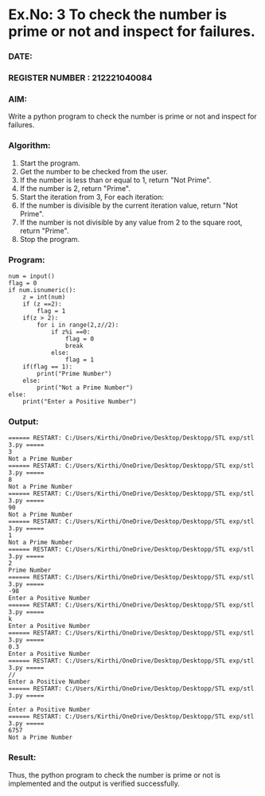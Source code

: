# Ex.No: 3 To check the number is prime or not and inspect for failures.
 
### DATE:                                                                            
### REGISTER NUMBER : 212221040084
### AIM: 
Write a python program to check the number is prime or not and inspect for failures.
 
### Algorithm:
1. Start the program.
2. Get the number to be checked from the user.
3. If the number is less than or equal to 1, return "Not Prime".
4. If the number is 2, return "Prime".
5. Start the iteration from 3, For each iteration:
6. If the number is divisible by the current iteration value, return "Not Prime".
7. If the number is not divisible by any value from 2 to the square root, return "Prime".
8. Stop the program.

### Program:
```
num = input() 
flag = 0 
if num.isnumeric(): 
    z = int(num) 
    if (z ==2): 
        flag = 1 
    if(z > 2): 
        for i in range(2,z//2): 
            if z%i ==0: 
                flag = 0 
                break 
            else:
                flag = 1 
    if(flag == 1):
        print("Prime Number") 
    else:
        print("Not a Prime Number") 
else:
    print("Enter a Positive Number")
```
### Output:
```
====== RESTART: C:/Users/Kirthi/OneDrive/Desktop/Desktopp/STL exp/stl 3.py =====
3
Not a Prime Number
====== RESTART: C:/Users/Kirthi/OneDrive/Desktop/Desktopp/STL exp/stl 3.py =====
8
Not a Prime Number
====== RESTART: C:/Users/Kirthi/OneDrive/Desktop/Desktopp/STL exp/stl 3.py =====
90
Not a Prime Number
====== RESTART: C:/Users/Kirthi/OneDrive/Desktop/Desktopp/STL exp/stl 3.py =====
1
Not a Prime Number
====== RESTART: C:/Users/Kirthi/OneDrive/Desktop/Desktopp/STL exp/stl 3.py =====
2
Prime Number
====== RESTART: C:/Users/Kirthi/OneDrive/Desktop/Desktopp/STL exp/stl 3.py =====
-98
Enter a Positive Number
====== RESTART: C:/Users/Kirthi/OneDrive/Desktop/Desktopp/STL exp/stl 3.py =====
k
Enter a Positive Number
====== RESTART: C:/Users/Kirthi/OneDrive/Desktop/Desktopp/STL exp/stl 3.py =====
0.3
Enter a Positive Number
====== RESTART: C:/Users/Kirthi/OneDrive/Desktop/Desktopp/STL exp/stl 3.py =====
//
Enter a Positive Number
====== RESTART: C:/Users/Kirthi/OneDrive/Desktop/Desktopp/STL exp/stl 3.py =====
.
Enter a Positive Number
====== RESTART: C:/Users/Kirthi/OneDrive/Desktop/Desktopp/STL exp/stl 3.py =====
6757
Not a Prime Number
```
### Result:
Thus, the python program to check the number is prime or not is implemented and the output is verified successfully.
